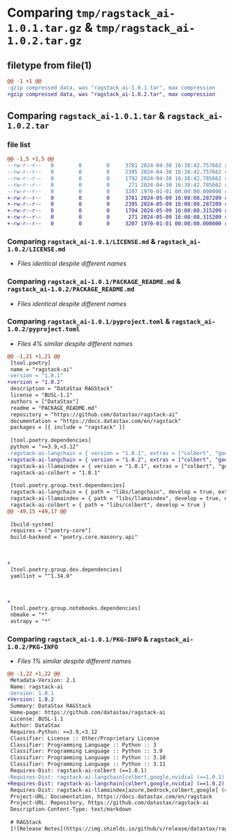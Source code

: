 # Comparing `tmp/ragstack_ai-1.0.1.tar.gz` & `tmp/ragstack_ai-1.0.2.tar.gz`

## filetype from file(1)

```diff
@@ -1 +1 @@
-gzip compressed data, was "ragstack_ai-1.0.1.tar", max compression
+gzip compressed data, was "ragstack_ai-1.0.2.tar", max compression
```

## Comparing `ragstack_ai-1.0.1.tar` & `ragstack_ai-1.0.2.tar`

### file list

```diff
@@ -1,5 +1,5 @@
--rw-r--r--   0        0        0     3781 2024-04-30 16:38:42.757662 ragstack_ai-1.0.1/LICENSE.md
--rw-r--r--   0        0        0     2395 2024-04-30 16:38:42.757662 ragstack_ai-1.0.1/PACKAGE_README.md
--rw-r--r--   0        0        0     1792 2024-04-30 16:38:42.785662 ragstack_ai-1.0.1/pyproject.toml
--rw-r--r--   0        0        0      271 2024-04-30 16:38:42.785662 ragstack_ai-1.0.1/ragstack/__init__.py
--rw-r--r--   0        0        0     3207 1970-01-01 00:00:00.000000 ragstack_ai-1.0.1/PKG-INFO
+-rw-r--r--   0        0        0     3781 2024-05-09 16:08:08.287209 ragstack_ai-1.0.2/LICENSE.md
+-rw-r--r--   0        0        0     2395 2024-05-09 16:08:08.287209 ragstack_ai-1.0.2/PACKAGE_README.md
+-rw-r--r--   0        0        0     1794 2024-05-09 16:08:08.315209 ragstack_ai-1.0.2/pyproject.toml
+-rw-r--r--   0        0        0      271 2024-05-09 16:08:08.315209 ragstack_ai-1.0.2/ragstack/__init__.py
+-rw-r--r--   0        0        0     3207 1970-01-01 00:00:00.000000 ragstack_ai-1.0.2/PKG-INFO
```

### Comparing `ragstack_ai-1.0.1/LICENSE.md` & `ragstack_ai-1.0.2/LICENSE.md`

 * *Files identical despite different names*

### Comparing `ragstack_ai-1.0.1/PACKAGE_README.md` & `ragstack_ai-1.0.2/PACKAGE_README.md`

 * *Files identical despite different names*

### Comparing `ragstack_ai-1.0.1/pyproject.toml` & `ragstack_ai-1.0.2/pyproject.toml`

 * *Files 4% similar despite different names*

```diff
@@ -1,21 +1,21 @@
 [tool.poetry]
 name = "ragstack-ai"
-version = "1.0.1"
+version = "1.0.2"
 description = "DataStax RAGStack"
 license = "BUSL-1.1"
 authors = ["DataStax"]
 readme = "PACKAGE_README.md"
 repository = "https://github.com/datastax/ragstack-ai"
 documentation = "https://docs.datastax.com/en/ragstack"
 packages = [{ include = "ragstack" }]
 
 [tool.poetry.dependencies]
 python = ">=3.9,<3.12"
-ragstack-ai-langchain = { version = "1.0.1", extras = ["colbert", "google", "nvidia"] }
+ragstack-ai-langchain = { version = "1.0.2", extras = ["colbert", "google", "nvidia"] }
 ragstack-ai-llamaindex = { version = "1.0.1", extras = ["colbert", "google", "azure", "bedrock"] }
 ragstack-ai-colbert = "1.0.1"
 
 [tool.poetry.group.test.dependencies]
 ragstack-ai-langchain = { path = "libs/langchain", develop = true, extras = ["colbert", "google", "nvidia"] }
 ragstack-ai-llamaindex = { path = "libs/llamaindex", develop = true, extras = ["colbert", "google", "azure", "bedrock"] }
 ragstack-ai-colbert = { path = "libs/colbert", develop = true }
@@ -49,15 +49,17 @@
 
 [build-system]
 requires = ["poetry-core"]
 build-backend = "poetry.core.masonry.api"
 
 
 
+
 [tool.poetry.group.dev.dependencies]
 yamllint = "^1.34.0"
 
 
 
+
 [tool.poetry.group.notebooks.dependencies]
 nbmake = "*"
 astrapy = "*"
```

### Comparing `ragstack_ai-1.0.1/PKG-INFO` & `ragstack_ai-1.0.2/PKG-INFO`

 * *Files 1% similar despite different names*

```diff
@@ -1,22 +1,22 @@
 Metadata-Version: 2.1
 Name: ragstack-ai
-Version: 1.0.1
+Version: 1.0.2
 Summary: DataStax RAGStack
 Home-page: https://github.com/datastax/ragstack-ai
 License: BUSL-1.1
 Author: DataStax
 Requires-Python: >=3.9,<3.12
 Classifier: License :: Other/Proprietary License
 Classifier: Programming Language :: Python :: 3
 Classifier: Programming Language :: Python :: 3.9
 Classifier: Programming Language :: Python :: 3.10
 Classifier: Programming Language :: Python :: 3.11
 Requires-Dist: ragstack-ai-colbert (==1.0.1)
-Requires-Dist: ragstack-ai-langchain[colbert,google,nvidia] (==1.0.1)
+Requires-Dist: ragstack-ai-langchain[colbert,google,nvidia] (==1.0.2)
 Requires-Dist: ragstack-ai-llamaindex[azure,bedrock,colbert,google] (==1.0.1)
 Project-URL: Documentation, https://docs.datastax.com/en/ragstack
 Project-URL: Repository, https://github.com/datastax/ragstack-ai
 Description-Content-Type: text/markdown
 
 # RAGStack
 [![Release Notes](https://img.shields.io/github/v/release/datastax/ragstack-ai.svg)](https://github.com/datastax/ragstack-ai/releases)
```

